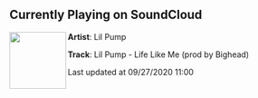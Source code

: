 ## Currently Playing on SoundCloud

[<img align="left" width="100" src="https://i1.sndcdn.com/artworks-BliD2tEB58PkHhVg-BWyxIA-t50x50.jpg">](https://soundcloud.com/lilpump/lil-pump-life-like-me-prod-by-bighead)

**Artist**: Lil Pump 

**Track**: Lil Pump - Life Like Me (prod by Bighead)

Last updated at 09/27/2020 11:00
